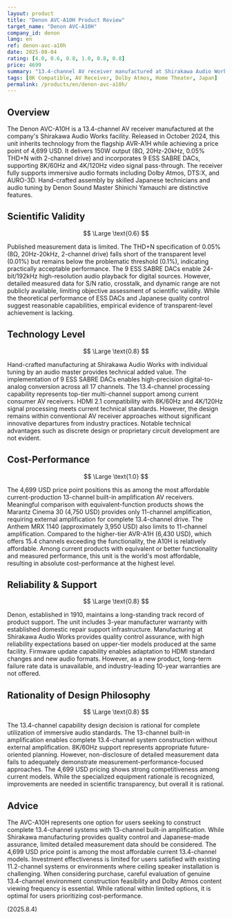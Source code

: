 ```yaml
---
layout: product
title: "Denon AVC-A10H Product Review"
target_name: "Denon AVC-A10H"
company_id: denon
lang: en
ref: denon-avc-a10h
date: 2025-08-04
rating: [4.0, 0.6, 0.8, 1.0, 0.8, 0.8]
price: 4699
summary: "13.4-channel AV receiver manufactured at Shirakawa Audio Works. Features 13-channel built-in amplification with limited measurement data but offers Japanese manufacturing quality."
tags: [8K Compatible, AV Receiver, Dolby Atmos, Home Theater, Japan]
permalink: /products/en/denon-avc-a10h/
---
```

## Overview

The Denon AVC-A10H is a 13.4-channel AV receiver manufactured at the company's Shirakawa Audio Works facility. Released in October 2024, this unit inherits technology from the flagship AVR-A1H while achieving a price point of 4,699 USD. It delivers 150W output (8Ω, 20Hz-20kHz, 0.05% THD+N with 2-channel drive) and incorporates 9 ESS SABRE DACs, supporting 8K/60Hz and 4K/120Hz video signal pass-through. The receiver fully supports immersive audio formats including Dolby Atmos, DTS:X, and AURO-3D. Hand-crafted assembly by skilled Japanese technicians and audio tuning by Denon Sound Master Shinichi Yamauchi are distinctive features.

## Scientific Validity

$$ \Large \text{0.6} $$

Published measurement data is limited. The THD+N specification of 0.05% (8Ω, 20Hz-20kHz, 2-channel drive) falls short of the transparent level (0.01%) but remains below the problematic threshold (0.1%), indicating practically acceptable performance. The 9 ESS SABRE DACs enable 24-bit/192kHz high-resolution audio playback for digital sources. However, detailed measured data for S/N ratio, crosstalk, and dynamic range are not publicly available, limiting objective assessment of scientific validity. While the theoretical performance of ESS DACs and Japanese quality control suggest reasonable capabilities, empirical evidence of transparent-level achievement is lacking.

## Technology Level

$$ \Large \text{0.8} $$

Hand-crafted manufacturing at Shirakawa Audio Works with individual tuning by an audio master provides technical added value. The implementation of 9 ESS SABRE DACs enables high-precision digital-to-analog conversion across all 17 channels. The 13.4-channel processing capability represents top-tier multi-channel support among current consumer AV receivers. HDMI 2.1 compatibility with 8K/60Hz and 4K/120Hz signal processing meets current technical standards. However, the design remains within conventional AV receiver approaches without significant innovative departures from industry practices. Notable technical advantages such as discrete design or proprietary circuit development are not evident.

## Cost-Performance

$$ \Large \text{1.0} $$

The 4,699 USD price point positions this as among the most affordable current-production 13-channel built-in amplification AV receivers. Meaningful comparison with equivalent-function products shows the Marantz Cinema 30 (4,750 USD) provides only 11-channel amplification, requiring external amplification for complete 13.4-channel drive. The Anthem MRX 1140 (approximately 3,950 USD) also limits to 11-channel amplification. Compared to the higher-tier AVR-A1H (6,430 USD), which offers 15.4 channels exceeding the functionality, the A10H is relatively affordable. Among current products with equivalent or better functionality and measured performance, this unit is the world's most affordable, resulting in absolute cost-performance at the highest level.

## Reliability & Support

$$ \Large \text{0.8} $$

Denon, established in 1910, maintains a long-standing track record of product support. The unit includes 3-year manufacturer warranty with established domestic repair support infrastructure. Manufacturing at Shirakawa Audio Works provides quality control assurance, with high reliability expectations based on upper-tier models produced at the same facility. Firmware update capability enables adaptation to HDMI standard changes and new audio formats. However, as a new product, long-term failure rate data is unavailable, and industry-leading 10-year warranties are not offered.

## Rationality of Design Philosophy

$$ \Large \text{0.8} $$

The 13.4-channel capability design decision is rational for complete utilization of immersive audio standards. The 13-channel built-in amplification enables complete 13.4-channel system construction without external amplification. 8K/60Hz support represents appropriate future-oriented planning. However, non-disclosure of detailed measurement data fails to adequately demonstrate measurement-performance-focused approaches. The 4,699 USD pricing shows strong competitiveness among current models. While the specialized equipment rationale is recognized, improvements are needed in scientific transparency, but overall it is rational.

## Advice

The AVC-A10H represents one option for users seeking to construct complete 13.4-channel systems with 13-channel built-in amplification. While Shirakawa manufacturing provides quality control and Japanese-made assurance, limited detailed measurement data should be considered. The 4,699 USD price point is among the most affordable current 13.4-channel models. Investment effectiveness is limited for users satisfied with existing 11.2-channel systems or environments where ceiling speaker installation is challenging. When considering purchase, careful evaluation of genuine 13.4-channel environment construction feasibility and Dolby Atmos content viewing frequency is essential. While rational within limited options, it is optimal for users prioritizing cost-performance.

(2025.8.4)
